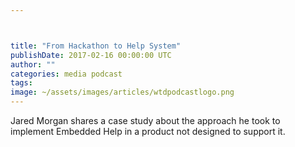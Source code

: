```yaml
---



title: "From Hackathon to Help System"
publishDate: 2017-02-16 00:00:00 UTC
author: ""
categories: media podcast
tags:
image: ~/assets/images/articles/wtdpodcastlogo.png
---
```


Jared Morgan shares a case study about the approach he took to implement Embedded Help in a product not designed to support it.
